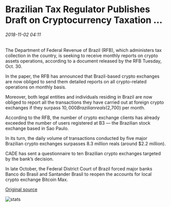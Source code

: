 # Brazilian Tax Regulator Publishes Draft on Cryptocurrency Taxation ...

###### 2018-11-02 04:11

The Department of Federal Revenue of Brazil (RFB), which administers tax collection in the country, is seeking to receive monthly reports on crypto assets operations, according to a document released by the RFB Tuesday, Oct. 30.

In the paper, the RFB has announced that Brazil-based crypto exchanges are now obliged to send them detailed reports on all crypto-related operations on monthly basis.

Moreover, both legal entities and individuals residing in Brazil are now obliged to report all the transactions they have carried out at foreign crypto exchanges if they surpass $10,000 Brazilian reals ($2,700) per month.

According to the RFB, the number of crypto exchange clients has already exceeded the number of users registered at B3 — the Brazilian stock exchange based in Sao Paulo.

In its turn, the daily volume of transactions conducted by five major Brazilian crypto exchanges surpasses 8.3 million reals (around $2.2 million).

CADE has sent a questionnaire to ten Brazilian crypto exchanges targeted by the bank’s decision.

In late October, the Federal District Court of Brazil forced major banks Banco do Brasil and Santander Brasil to reopen the accounts for local crypto exchange Bitcoin Max.

[Original source](https://cointelegraph.com/news/brazilian-tax-regulator-publishes-draft-on-cryptocurrency-taxation)

![stats](https://c.statcounter.com/11760860/0/a89fa40b/1/ "stats")
